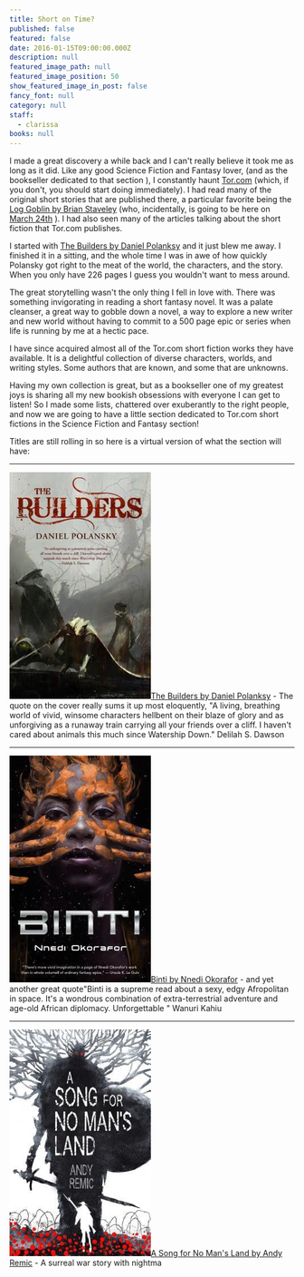 ```yaml
---
title: Short on Time?
published: false
featured: false
date: 2016-01-15T09:00:00.000Z
description: null
featured_image_path: null
featured_image_position: 50
show_featured_image_in_post: false
fancy_font: null
category: null
staff:
  - clarissa
books: null
---
```



I made a great discovery a while back and I can't really believe it took me as long as it did. Like any good Science Fiction and Fantasy lover, (and as the bookseller dedicated to that section ), I constantly haunt [Tor.com](http://www.tor.com/) (which, if you don't, you should start doing immediately). I had read many of the original short stories that are published there, a particular favorite being the [Log Goblin](http://www.tor.com/2015/12/09/the-log-goblin-brian-staveley/)[&nbsp;by Brian Staveley](__notset__)&nbsp;(who, incidentally, is going to be here on [March 24th](http://www.brooklinebooksmith.com/events/) ). I had also seen many of the articles talking about the short fiction that Tor.com publishes.&nbsp;

I started with [The Builders by Daniel Polanksy](http://www.brooklinebooksmith-shop.com/book/9780765385307)&nbsp;and it just blew me away. I finished it in a sitting, and the whole time I was in awe of how quickly Polansky got right to the meat of the world, the characters, and the story. When you only have 226 pages I guess you wouldn't want to mess around.

The great storytelling wasn't the only thing I fell in love with. There was something invigorating in reading a short fantasy novel. It was a palate cleanser, a great way to gobble down a novel, a way to explore a new writer and new world without having to commit to a 500 page epic or series when life is running by me at a hectic pace.

I have since acquired almost all of the Tor.com short fiction works they have available. It is a delightful collection of diverse characters, worlds, and writing styles. Some authors that are known, and some that are unknowns.

Having my own collection is great, but as a bookseller one of my greatest joys is sharing all my new bookish obsessions with everyone I can get to listen! So I made some lists, chattered over exuberantly to the right people, and now we are going to have a little section dedicated to Tor.com short fictions in the Science Fiction and Fantasy section!

Titles are still rolling in so here is a virtual version of what the section will have:

---

![](/uploads/versions/9780765385307---x----250-400x---.jpg)[The Builders by Daniel Polanksy](http://www.brooklinebooksmith-shop.com/book/9780765385307) - The quote on the cover really sums it up most eloquently, "A living, breathing world of vivid, winsome characters hellbent on their blaze of glory and as unforgiving as a runaway train carrying all your friends over a cliff. I haven't cared about animals this much since Watership Down." Delilah S. Dawson

---

![](/uploads/versions/binti---x----250-400x---.jpg)[Binti by Nnedi Okorafor](http://www.brooklinebooksmith-shop.com/book/9780765385253) - and yet another great quote"Binti is a supreme read about a sexy, edgy Afropolitan in space. It's a wondrous combination of extra-terrestrial adventure and age-old African diplomacy. Unforgettable " Wanuri Kahiu

---

![](/uploads/versions/songfornomansland---x----250-400x---.jpg)[A Song for No Man's Land by Andy Remic](http://www.brooklinebooksmith-shop.com/book/9780765387875) - A surreal war story with nightma